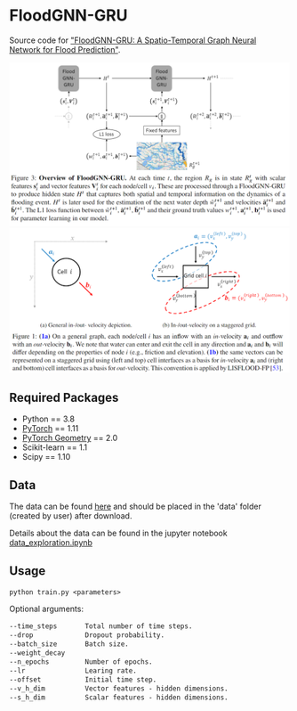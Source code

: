 # FloodGNN-GRU

Source code for ["FloodGNN-GRU: A Spatio-Temporal Graph Neural Network for Flood Prediction"](). 

![framework](./figs/floodgnn-gru-framework.png)
![framework](./figs/floodgnn-gru-velocity.png)

## Required Packages
* Python == 3.8
* [PyTorch](https://pytorch.org/) == 1.11
* [PyTorch Geometry](https://pytorch-geometric.readthedocs.io/) == 2.0
* Scikit-learn == 1.1 
* Scipy == 1.10

## Data 
The data can be found [here](https://zenodo.org/records/10787632?token=eyJhbGciOiJIUzUxMiJ9.eyJpZCI6IjRmZjFlYjM5LWI0NTItNDVlMy04OTRjLWNiY2M4YTgwZmFlNSIsImRhdGEiOnt9LCJyYW5kb20iOiJmOGI0NDMxNTg2NmMxNzg3YWE3YmQxZmYzMTE2ODRiZSJ9.CFvVViSDO4_Q8CR7mZ5zPzl0qTTYNlRvLs1Li1hbwh80Sz_C1F8pViPXvuToHRJuIK6McjoMuU631q64h-TXtw) and should be placed in the 'data' folder (created by user) after download. 

Details about the data can be found in the jupyter notebook [data_exploration.ipynb](./data_exploration.ipynb)

## Usage
    python train.py <parameters>  


Optional arguments:

    --time_steps       Total number of time steps.
    --drop             Dropout probability.
    --batch_size       Batch size.
    --weight_decay 
    --n_epochs         Number of epochs.
    --lr               Learing rate.
    --offset           Initial time step.
    --v_h_dim          Vector features - hidden dimensions.
    --s_h_dim          Scalar features - hidden dimensions.